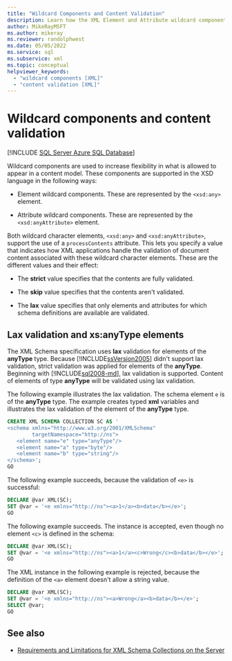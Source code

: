 ```yaml
---
title: "Wildcard Components and Content Validation"
description: Learn how the XML Element and Attribute wildcard components are used to increase flexibility in what is allowed to appear in a content model.
author: MikeRayMSFT
ms.author: mikeray
ms.reviewer: randolphwest
ms.date: 05/05/2022
ms.service: sql
ms.subservice: xml
ms.topic: conceptual
helpviewer_keywords:
  - "wildcard components [XML]"
  - "content validation [XML]"
---
```

# Wildcard components and content validation

[!INCLUDE [SQL Server Azure SQL Database](../../includes/applies-to-version/sql-asdb-asdbmi.md)]

Wildcard components are used to increase flexibility in what is allowed to appear in a content model. These components are supported in the XSD language in the following ways:

- Element wildcard components. These are represented by the `<xsd:any>` element.

- Attribute wildcard components. These are represented by the `<xsd:anyAttribute>` element.

Both wildcard character elements, `<xsd:any>` and `<xsd:anyAttribute>`, support the use of a `processContents` attribute. This lets you specify a value that indicates how XML applications handle the validation of document content associated with these wildcard character elements. These are the different values and their effect:

- The **strict** value specifies that the contents are fully validated.

- The **skip** value specifies that the contents aren't validated.

- The **lax** value specifies that only elements and attributes for which schema definitions are available are validated.

## Lax validation and xs:anyType elements

The XML Schema specification uses **lax** validation for elements of the **anyType** type. Because [!INCLUDE[ssVersion2005](../../includes/ssversion2005-md.md)] didn't support lax validation, strict validation was applied for elements of the **anyType**. Beginning with [!INCLUDE[sql2008-md](../../includes/sql2008-md.md)], lax validation is supported. Content of elements of type **anyType** will be validated using lax validation.

The following example illustrates the lax validation. The schema element `e` is of the **anyType** type. The example creates typed **xml** variables and illustrates the lax validation of the element of the **anyType** type.

```sql
CREATE XML SCHEMA COLLECTION SC AS '
<schema xmlns="http://www.w3.org/2001/XMLSchema"
        targetNamespace="http://ns">
   <element name="e" type="anyType"/>
   <element name="a" type="byte"/>
   <element name="b" type="string"/>
</schema>';
GO
```

The following example succeeds, because the validation of `<e>` is successful:

```sql
DECLARE @var XML(SC);
SET @var = '<e xmlns="http://ns"><a>1</a><b>data</b></e>';
GO
```

The following example succeeds. The instance is accepted, even though no element `<c>` is defined in the schema:

```sql
DECLARE @var XML(SC);
SET @var = '<e xmlns="http://ns"><a>1</a><c>Wrong</c><b>data</b></e>';
GO
```

The XML instance in the following example is rejected, because the definition of the `<a>` element doesn't allow a string value.

```sql
DECLARE @var XML(SC);
SET @var = '<e xmlns="http://ns"><a>Wrong</a><b>data</b></e>';
SELECT @var;
GO
```

## See also

- [Requirements and Limitations for XML Schema Collections on the Server](../../relational-databases/xml/requirements-and-limitations-for-xml-schema-collections-on-the-server.md)
